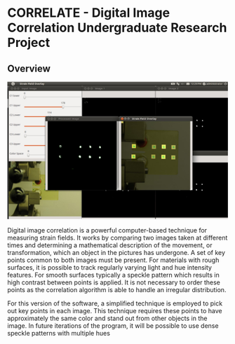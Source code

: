 # __CORRELATE__ - Digital Image Correlation Undergraduate Research Project

## Overview

!["CORRELATE Software](images/CORRELATE_1.PNG "CORRELATE Software")

Digital image correlation is a powerful computer-based technique for measuring strain fields. It works by comparing two images taken at different times and determining a mathematical description of the movement, or transformation, which an object in the pictures has undergone. A set of key points common to both images must be present. For materials with rough surfaces, it is possible to track regularly varying light and hue intensity features. For smooth surfaces typically a speckle pattern which results in high contrast between points is applied. It is not necessary to order these points as the correlation algorithm is able to handle an irregular distribution.

For this version of the software, a simplified technique is employed to pick out key points in
each image. This technique requires these points to have approximately the same color and stand out
from other objects in the image. In future iterations of the program, it will be possible to use dense speckle patterns with multiple hues
